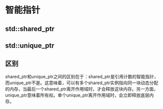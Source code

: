 # 智能指针



## std::shared_ptr



## std::unique_ptr



## 区别

shared_ptr和unique_ptr之间的区别在于：shared_ptr是引用计数的智能指针，而unique_ptr不是。这意味着，可以有多个shared_ptr实例指向同一块动态分配的内存，当最后一个shared_ptr离开作用域时，才会释放这块内存。另一方面，unique_ptr意味着所有权。单个unique_ptr离开作用域时，会立即释放底层内存。